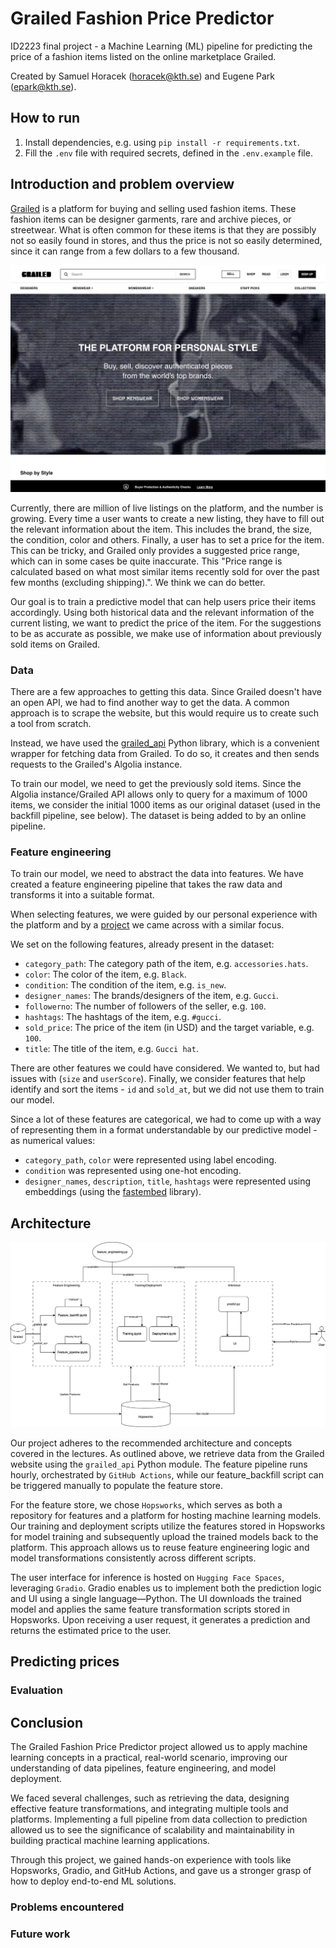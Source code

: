 # Grailed Fashion Price Predictor

ID2223 final project - a Machine Learning (ML) pipeline for predicting the price of a fashion items listed on the online marketplace Grailed.

Created by Samuel Horacek (horacek@kth.se) and Eugene Park (epark@kth.se).

## How to run

1. Install dependencies, e.g. using `pip install -r requirements.txt`.
2. Fill the `.env` file with required secrets, defined in the `.env.example` file.

## Introduction and problem overview

[Grailed](https://www.grailed.com/) is a platform for buying and selling used fashion items. These fashion items can be designer garments, rare and archive pieces, or streetwear. What is often common for these items is that they are possibly not so easily found in stores, and thus the price is not so easily determined, since it can range from a few dollars to a few thousand.

![Grailed Website](./doc/grailed.png)

Currently, there are million of live listings on the platform, and the number is growing. Every time a user wants to create a new listing, they have to fill out the relevant information about the item. This includes the brand, the size, the condition, color and others. Finally, a user has to set a price for the item. This can be tricky, and Grailed only provides a suggested price range, which can in some cases be quite inaccurate. This "Price range is calculated based on what most similar items recently sold for over the past few months (excluding shipping).". We think we can do better.

Our goal is to train a predictive model that can help users price their items accordingly. Using both historical data and the relevant information of the current listing, we want to predict the price of the item. For the suggestions to be as accurate as possible, we make use of information about previously sold items on Grailed.

### Data

There are a few approaches to getting this data. Since Grailed doesn't have an open API, we had to find another way to get the data. A common approach is to scrape the website, but this would require us to create such a tool from scratch.

Instead, we have used the [grailed_api](https://github.com/pznamir00/Grailed-API) Python library, which is a convenient wrapper for fetching data from Grailed. To do so, it creates and then sends requests to the Grailed's Algolia instance.

To train our model, we need to get the previously sold items. Since the Algolia instance/Grailed API allows only to query for a maximum of 1000 items, we consider the initial 1000 items as our original dataset (used in the backfill pipeline, see below). The dataset is being added to by an online pipeline.

### Feature engineering

To train our model, we need to abstract the data into features. We have created a feature engineering pipeline that takes the raw data and transforms it into a suitable format.

When selecting features, we were guided by our personal experience with the platform and by a [project](https://github.com/kirill-rubashevskiy/graildient-descent) we came across with a similar focus.

We set on the following features, already present in the dataset:

- `category_path`: The category path of the item, e.g. `accessories.hats`.
- `color`: The color of the item, e.g. `Black`.
- `condition`: The condition of the item, e.g. `is_new`.
- `designer_names`: The brands/designers of the item, e.g. `Gucci`.
- `followerno`: The number of followers of the seller, e.g. `100`.
- `hashtags`: The hashtags of the item, e.g. `#gucci`.
- `sold_price`: The price of the item (in USD) and the target variable, e.g. `100`.
- `title`: The title of the item, e.g. `Gucci hat`.

There are other features we could have considered. We wanted to, but had issues with (`size` and `userScore`).
Finally, we consider features that help identify and sort the items - `id` and `sold_at`, but we did not use them to train our model.

Since a lot of these features are categorical, we had to come up with a way of representing them in a format understandable by our predictive model - as numerical values:

- `category_path`, `color` were represented using label encoding.
- `condition` was represented using one-hot encoding.
- `designer_names`, `description`, `title`, `hashtags` were represented using embeddings (using the [fastembed](https://github.com/qdrant/fastembed) library).

## Architecture

![Project Architecture](./doc/ID2223_Project_Architecture.drawio.png)

Our project adheres to the recommended architecture and concepts covered in the lectures. As outlined above, we retrieve data from the Grailed website using the `grailed_api` Python module. The feature pipeline runs hourly, orchestrated by `GitHub Actions`, while our feature_backfill script can be triggered manually to populate the feature store.

For the feature store, we chose `Hopsworks`, which serves as both a repository for features and a platform for hosting machine learning models. Our training and deployment scripts utilize the features stored in Hopsworks for model training and subsequently upload the trained models back to the platform. This approach allows us to reuse feature engineering logic and model transformations consistently across different scripts.

The user interface for inference is hosted on `Hugging Face Spaces`, leveraging `Gradio`. Gradio enables us to implement both the prediction logic and UI using a single language—Python. The UI downloads the trained model and applies the same feature transformation scripts stored in Hopsworks. Upon receiving a user request, it generates a prediction and returns the estimated price to the user.

## Predicting prices

### Evaluation

## Conclusion

The Grailed Fashion Price Predictor project allowed us to apply machine learning concepts in a practical, real-world scenario, improving our understanding of data pipelines, feature engineering, and model deployment.

We faced several challenges, such as retrieving the data, designing effective feature transformations, and integrating multiple tools and platforms. Implementing a full pipeline from data collection to prediction allowed us to see the significance of scalability and maintainability in building practical machine learning applications.

Through this project, we gained hands-on experience with tools like Hopsworks, Gradio, and GitHub Actions, and gave us a stronger grasp of how to deploy end-to-end ML solutions.

### Problems encountered

### Future work
